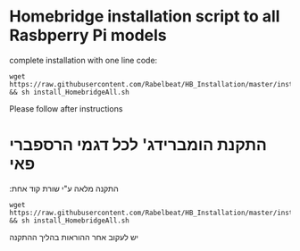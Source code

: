 # Homebridge installation script to all Rasbperry Pi models
complete installation with one line code:
```
wget https://raw.githubusercontent.com/Rabelbeat/HB_Installation/master/install_HomebridgeAll.sh && sh install_HomebridgeAll.sh
```
Please follow after instructions

# התקנת הומברידג' לכל דגמי הרספברי פאי
:התקנה מלאה ע"י שורת קוד אחת
```
wget https://raw.githubusercontent.com/Rabelbeat/HB_Installation/master/install_HomebridgeAll.sh && sh install_HomebridgeAll.sh
```
יש לעקוב אחר ההוראות בהליך ההתקנה

